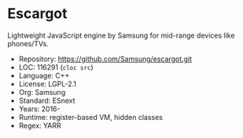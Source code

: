 # Escargot

Lightweight JavaScript engine by Samsung for mid-range devices like phones/TVs.

* Repository: https://github.com/Samsung/escargot.git
* LOC:        116291 (`cloc src`)
* Language:   C++
* License:    LGPL-2.1
* Org:        Samsung
* Standard:   ESnext
* Years:      2016-
* Runtime:    register-based VM, hidden classes
* Regex:      YARR
